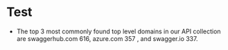 Test
================

- The top 3 most commonly found top level domains in our API collection
  are swaggerhub.com 616, azure.com 357 , and swagger.io 337.
